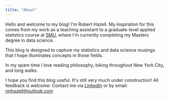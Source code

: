 ```yaml
---
title: "About"
---
```


Hello and welcome to my blog!  I'm Robert Hazell.  My inspiration for this comes from my work as a teaching assistant to a graduate-level applied statistics course at [SMU](https://datascience.smu.edu/), where I'm currently completing my Masters degree in data science.

This blog is designed to capture my statistics and data science musings that I hope illuminates concepts in those fields.  

In my spare time I love reading philosophy, biking throughout New York City, and long walks.  

I hope you find this blog useful.  It's still very much under construction!  All feedback is welcome.  Contact me via [LinkedIn](www.linkedin.com/in/robertmhazell) or by email: rmhazell@outlook.com
